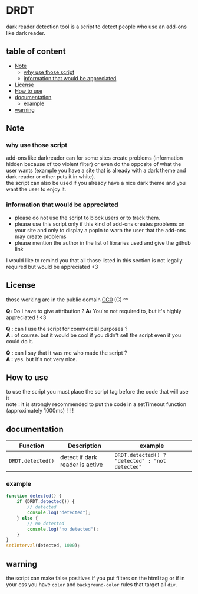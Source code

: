 <!-- omit in toc -->
# DRDT
dark reader detection tool is a script to detect people who use an add-ons like dark reader.

<!-- omit in toc -->
## table of content
- [Note](#note)
  - [why use those script](#why-use-those-script)
  - [information that would be appreciated](#information-that-would-be-appreciated)
- [License](#license)
- [How to use](#how-to-use)
- [documentation](#documentation)
  - [example](#example)
- [warning](#warning)

## Note
### why use those script
add-ons like darkreader can for some sites create problems (information hidden because of too violent filter) or even do the opposite of what the user wants (example you have a site that is already with a dark theme and dark reader or other puts it in white).  
the script can also be used if you already have a nice dark theme and you want the user to enjoy it.

### information that would be appreciated
- please do not use the script to block users or to track them.
- please use this script only if this kind of add-ons creates problems on your site and only to display a popin to warn the user that the add-ons may create problems
- please mention the author in the list of libraries used and give the github link

I would like to remind you that all those listed in this section is not legally required but would be appreciated <3

## License
those working are in the public domain [CC0](https://creativecommons.org/publicdomain/zero/1.0/) (C) ^^

**Q:** Do I have to give attribution ?
**A:** You're not required to, but it's highly appreciated ! <3

**Q :** can I use the script for commercial purposes ?  
**A :** of course. but it would be cool if you didn't sell the script even if you could do it.

**Q :** can I say that it was me who made the script ?  
**A :** yes. but it's not very nice.

## How to use

to use the script you must place the script tag before the code that will use it  
note : it is strongly recommended to put the code in a setTimeout function (approximately 1000ms) ! ! !

## documentation

| Function          | Description                     | example                                         |
| ----------------- | ------------------------------- | ----------------------------------------------- |
| `DRDT.detected()` | detect if dark reader is active | `DRDT.detected() ? "detected" : "not detected"` |

### example
```js
function detected() {
    if (DRDT.detected()) {
        // detected
        console.log("detected");
    } else {
        // no detected
        console.log("no detected");
    }
}
setInterval(detected, 1000);
```

## warning
the script can make false positives if you put filters on the html tag or if in your css you have `color` and `background-color` rules that target all `div`.